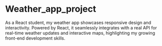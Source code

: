 # Weather_app_project
As a React student, my weather app showcases responsive design and interactivity. Powered by React, it seamlessly integrates with a real API for real-time weather updates and interactive maps, highlighting my growing front-end development skills.
